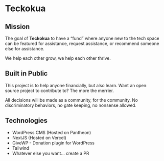 # Teckokua

## Mission

The goal of __Teckokua__ to have a “fund” where anyone new to the tech space can be featured for assistance, request assistance, or recommend someone else for assistance.

We help each other grow, we help each other thrive.

## Built in Public

This project is to help anyone financially, but also learn. Want an open source project to contribute to? The more the merrier.

All decisions will be made as a community, for the community. No discriminatory behaviors, no gate keeping, no nonsense allowed.

## Technologies

* WordPress CMS (Hosted on Pantheon)
* NextJS (Hosted on Vercel)
* GiveWP - Donation plugin for WordPress
* Tailwind
* Whatever else you want... create a PR
